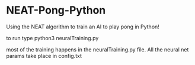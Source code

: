 # NEAT-Pong-Python
Using the NEAT algorithm to train an AI to play pong in Python!

to run type python3 neuralTraining.py 

most of the training happens in the neuralTraining.py file. All the neural net params take place in config.txt


